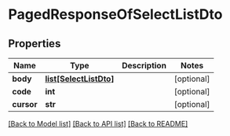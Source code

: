 # PagedResponseOfSelectListDto

## Properties
Name | Type | Description | Notes
------------ | ------------- | ------------- | -------------
**body** | [**list[SelectListDto]**](SelectListDto.md) |  | [optional] 
**code** | **int** |  | [optional] 
**cursor** | **str** |  | [optional] 

[[Back to Model list]](../README.md#documentation-for-models) [[Back to API list]](../README.md#documentation-for-api-endpoints) [[Back to README]](../README.md)


